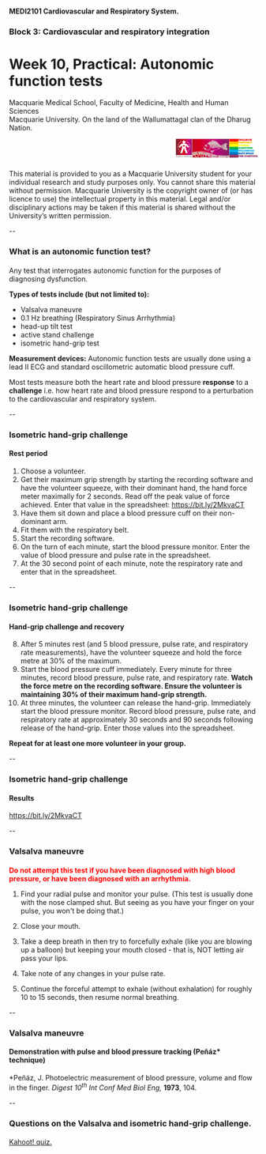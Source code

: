 <!-- .slide: data-auto-animate-restart id="MEDI2101Wk10prac"-->
#### MEDI2101 Cardiovascular and Respiratory System.
### Block 3: Cardiovascular and respiratory integration
# Week 10, Practical: Autonomic function tests
<!-- ##### Dr Mark Butlin (PhD, BE, SFHEA) (he/him) -->

Macquarie Medical School, Faculty of Medicine, Health and Human Sciences<br>Macquarie University. On the land of the Wallumattagal clan of the Dharug Nation.

<a href="https://students.mq.edu.au/support"><img src="images/mq_support.png" alt="Student wellbeing logo. Wallumattagal peoples at Macquarie. LGBTQI+ Safe Space for Everyone" align="right" width=33%></a>
<p>&nbsp;</p>
<p>&nbsp;</p>
<p class="citation">This material is provided to you as a Macquarie University student for your individual research and study purposes only. You cannot share this material without permission. Macquarie University is the copyright owner of (or has licence to use) the intellectual property in this material. Legal and/or disciplinary actions may be taken if this material is shared without the University’s written permission.</p>

--
### What is an autonomic function test?
####

Any test that interrogates autonomic function for the purposes of diagnosing dysfunction.

**Types of tests include (but not limited to):**
-   Valsalva maneuvre
-   0.1 Hz breathing (Respiratory Sinus Arrhythmia)
-   head-up tilt test
-   active stand challenge
-   isometric hand-grip test

**Measurement devices:** Autonomic function tests are usually done using a lead II ECG and standard oscillometric automatic blood pressure cuff.

Most tests measure both the heart rate and blood pressure **response** to a **challenge** i.e. how heart rate and blood pressure respond to a perturbation to the cardiovascular and respiratory system.

--

### Isometric hand-grip challenge
#### Rest period

1. Choose a volunteer.
2. Get their maximum grip strength by starting the recording software and have the volunteer squeeze, with their dominant hand, the hand force meter maximally for 2 seconds. Read off the peak value of force achieved. Enter that value in the spreadsheet: <https://bit.ly/2MkvaCT>
3. Have them sit down and place a blood pressure cuff on their non-dominant arm.
4. Fit them with the respiratory belt.
5. Start the recording software. 
6. On the turn of each minute, start the blood pressure monitor. Enter the value of blood pressure and pulse rate in the spreadsheet.
7. At the 30 second point of each minute, note the respiratory rate and enter that in the spreadsheet.

--
### Isometric hand-grip challenge
#### Hand-grip challenge and recovery

8. After 5 minutes rest (and 5 blood pressure, pulse rate, and respiratory rate measurements), have the volunteer squeeze and hold the force metre at 30% of the maximum.
9. Start the blood pressure cuff immediately. Every minute for three minutes, record blood pressure, pulse rate, and respiratory rate. **Watch the force metre on the recording software. Ensure the volunteer is maintaining 30% of their maximum hand-grip strength.**
10. At three minutes, the volunteer can release the hand-grip. Immediately start the blood pressure monitor. Record blood pressure, pulse rate, and respiratory rate at approximately 30 seconds and 90 seconds following release of the hand-grip. Enter those values into the spreadsheet.

**Repeat for at least one more volunteer in your group.**

--
### Isometric hand-grip challenge
#### Results

<https://bit.ly/2MkvaCT>

<!-- <img src="images/isometric_handgrip_results.png" width="50%"> -->

--
### Valsalva maneuvre
####

<span style="color:red">**Do not attempt this test if you have been diagnosed with high blood pressure, or have been diagnosed with an arrhythmia.**</span>

1. Find your radial pulse and monitor your pulse. (This test is usually done with the nose clamped shut. But seeing as you have your finger on your pulse, you won't be doing that.)

2. Close your mouth.

3. Take a deep breath in then try to forcefully exhale (like you are blowing up a balloon) but keeping your mouth closed - that is, NOT letting air pass your lips.

4. Take note of any changes in your pulse rate.

5. Continue the forceful attempt to exhale (without exhalation) for roughly 10 to 15 seconds, then resume normal breathing.

--
### Valsalva maneuvre
#### Demonstration with pulse and blood pressure tracking (Peñáz* technique)

<p class="citation">*Peñáz, J. Photoelectric measurement of blood pressure, volume and flow in the finger. <em>Digest 10<sup>th</sup> Int Conf Med Biol Eng,</em> <b>1973</b>, 104.</p>

--

### Questions on the Valsalva and isometric hand-grip challenge.
####

<!-- <p class="citation"><a href="https://flux.qa/Q525TY">https://flux.qa/Q525TY</a></p> -->

<p class="citation"><a href="https://create.kahoot.it/login">Kahoot! quiz.</a></p>

<!-- data-background-iframe="https://jeopardylabs.com/play/weather" data-background-interactive -->


<!--
2022 AT3 - Active stand challenge
--
### Active stand challenge
####

**Do not volunteer to be a participant in this study if you often have dizzy spells, or if you often feel light-headed when standing up.**

--
### Active stand challenge
#### Set up

1. Choose a volunteer*.
2. Enter into the spreadsheet their:
   1. age
   2. sex
   3. height
   4. weight
3. Have them lay down on the bed.
4. Place a blood pressure cuff on their non-dominant arm.
5. Fit them with the respiratory belt.
6. Start the recording software. Check quality of all signals. Correct instrumentation if the signals are not good.

<p class="citation"><b>*Do not volunteer to be a participant in this study if you often have dizzy spells, or if you often feel light-headed when standing up.</b></p>

--
### Active stand challenge
#### Supine period

8. With the volunteer supine, repeat each minute over 5 minutes:
   1. At the 30 second point of each minute, start the blood pressure monitor. Enter the value of blood pressure and pulse rate value in the spreadsheet ( <https://bit.ly/2MkvaCT> ).
   2. At the 30 second point of each minute, note the respiratory rate and enter that in the spreadsheet.

--
### Active stand challenge
#### Active stand period (Keep the data acquisition system recording.)

9. <b>Whilst the participant is still laying down on the bed</b>, start the blood pressure monitor.
10. When the reading on the pressure value on the screen rises to about 120 mmHg, have the volunteer move quickly to a standing position and then <b>stay very still</b>.
11. Enter the first blood pressure and pulse rate reading into the spreadsheet ( <https://bit.ly/2MkvaCT> ).
12. Take a respiratory rate value in the first 30 seconds of standing. Enter it into the spreadsheet.
13. Repeat blood pressure (and pulse rate) and respiratory rate measurements each minute for 5 minutes of standing.

--
### Active stand challenge
#### Repeat

Repeat for at least one other volunteer in your group. Also enter that data into the spreadsheet.

--
### What now for Assessment Task 3, Part 2?
####

The unit convenor will be compiling the data across **all** the practical classes, and providing that data summary to you.

You will be able to write up the Discussion section of the manuscript based on that data summary.

Do not use the individual data from your group, or this practical today.

--
### Introducing another device
#### The Peñáz* technique of blood pressure measurement

<span class="fragment">
<p><b>Strengths:</b></p>
<ul>
    <li> Tracks blood pressure (and pulse rate) continuously.</li>
    <li> Records the blood pressure waveform not just systolic and diastolic blood pressure.</li>
    <li> Having the waveform allows for estimation of other parameters such as stroke volume and total peripheral resistance.</li>
</ul>
</span>
<span class="fragment">
<p><b>Weaknesses:</b></p>
<ul>
    <li> Not particularly accurate at measuring blood pressure.</li>
    <li> Even worse at estimating stroke volume.</li>
    <li> Hard to estimate accuracy of total peripheral resistance calculation.</li>
</ul>
</span>
<p>&nbsp;</p>
<p class="citation">*Peñáz, J. Photoelectric measurement of blood pressure, volume and flow in the finger. <em>Digest 10<sup>th</sup> Int Conf Med Biol Eng,</em> <b>1973</b>, 104.</p>

--
### Active stand challenge<br>Demonstration with pulse and blood pressure tracking
####
-->